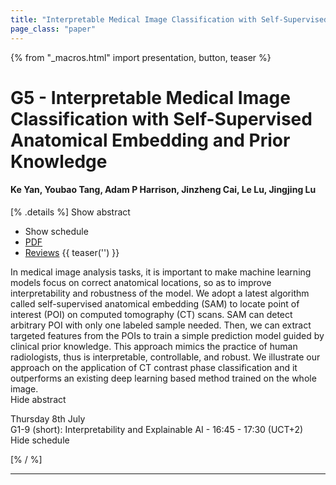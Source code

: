 ```yaml
---
title: "Interpretable Medical Image Classification with Self-Supervised Anatomical Embedding and Prior Knowledge"
page_class: "paper"
---
```


{% from "_macros.html" import presentation, button, teaser %}

# G5 - Interpretable Medical Image Classification with Self-Supervised Anatomical Embedding and Prior Knowledge

#### Ke Yan, Youbao Tang, Adam P Harrison, Jinzheng Cai, Le Lu, Jingjing Lu

[% .details %]
<a class="toggle_visibility" data-selector=".abstract" data-level="3">Show abstract</a>
- <a class="toggle_visibility" data-selector=".schedule" data-level="3">Show schedule</a>
- <a href="https://openreview.net/pdf?id=0wblcjbC2sN">PDF</a>
- <a href="https://openreview.net/forum?id=0wblcjbC2sN">Reviews</a>
{{ teaser('') }}

<p>
    <span class="abstract">
        In medical image analysis tasks, it is important to make machine learning models focus on correct anatomical locations, so as to improve interpretability and robustness of the model. We adopt a latest algorithm called self-supervised anatomical embedding (SAM) to locate point of interest (POI) on computed tomography (CT) scans. SAM can detect arbitrary POI with only one labeled sample needed. Then, we can extract targeted features from the POIs to train a simple prediction model guided by clinical prior knowledge. This approach mimics the practice of human radiologists, thus is interpretable, controllable, and robust. We illustrate our approach on the application of CT contrast phase classification and it outperforms an existing deep learning based method trained on the whole image.
        <br>
        <span class="actions"><a class="toggle_visibility" data-level="2">Hide abstract</a></span>
    </span>
</p>

<p>
    <span class="schedule">
         Thursday 8th July<br>G1-9 (short): Interpretability and Explainable AI - 16:45 - 17:30 (UCT+2)
        <br>
        <span class="actions"><a class="toggle_visibility" data-level="2">Hide schedule</a></span>
    </span>
</p>

[% / %]


---

